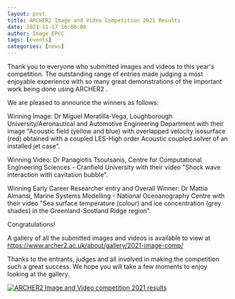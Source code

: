```yaml
---
layout: post
title: ARCHER2 Image and Video Competition 2021 Results
date: 2021-11-17 16:00:00
author: Image EPCC
tags: [events] 
categories: [news]
---
```



Thank you to everyone who submitted images and videos to this year's competition.   The outstanding range of entries made judging a most enjoyable experience with so many great demonstrations of the  important work being done using ARCHER2 .

We are pleased to announce the winners as follows:

Winning Image: Dr Miguel Moratilla-Vega, Loughborough University/Aeronautical and Automotive Engineering Department with their image "Acoustic field (yellow and blue) with overlapped velocity isosurface (red) obtained with a coupled LES-High order Acoustic coupled solver of an installed jet case".

Winning Video: Dr Panagiotis Tsoutsanis, Centre for Computational Engineering Sciences - Cranfield University with their video "Shock wave interaction with cavitation bubble".

Winning Early Career Researcher entry and Overall Winner: Dr Mattia Almansi, Marine Systems Modelling - National Oceoanography Centre with their video "Sea surface temperature (colour) and ice concentration (grey shades) in the Greenland-Scotland Ridge region".  

Congratulations!

A gallery of all the submitted images and videos is available to view at <https://www.archer2.ac.uk/about/gallery/2021-image-comp/>

Thanks to the entrants, judges and all involved in making the competition such a great success.  We hope you will take a few moments to enjoy looking at the gallery.

<a href="{{ site.baseurl }}/about/gallery/2021-image-comp/"><img src="{{ site.baseurl }}/img/splash/old/211118-Image-Competition-results-w.jpg" alt="ARCHER2 Image and Video competition 2021 results" title="ARCHER2 Image and Video competition 2021 results"/>
</a>


<!--

![image]({{ site.baseurl }}/img/splash/old/211118-Image-Competition-results-w.jpg)
{: .img-center style="width: 90%" 
alt="ARCHER2 Image and Video competition 2021 results" 
title="ARCHER2 Image and Video competition 2021 results"}



<img src="{{ site.baseurl }}/img/news/210127-IMG_0126.jpg" alt="ARCHER2" title="ARCHER2"/>



<a href="https:www        ">
<img src="{{ site.baseurl }}/img/blog/211030-uk-stats-auth.jpg" alt="ARCHER2" title="ARCHER2" style="width: 30%"   /></a>



[![image]({{ site.baseurl }}/img/blog/210412-systems-blog_pic2.jpg)
{: .img-center style="width: 60%" 
alt="ARCHER2" 
title="ARCHER2"}]



<div>

<iframe title="Video"  width="1000" height="560" src="https://www.youtube.com/embed/UXHE7ljmhaQ" frameborder="0" allow="accelerometer; autoplay; encrypted-media; gyroscope; picture-in-picture" allowfullscreen></iframe>

</div>


-->